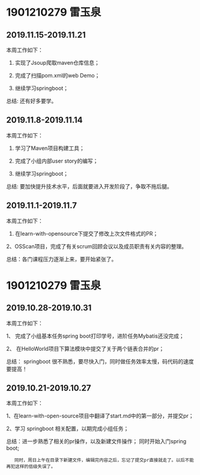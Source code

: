 # 1901210279 雷玉泉

## 2019.11.15-2019.11.21

 本周工作如下：
 
   1. 实现了Jsoup爬取maven仓库信息；
   
   2. 完成了扫描pom.xml的web Demo；
   
   3. 继续学习springboot；
   
 总结: 还有好多要学。
 
## 2019.11.8-2019.11.14

 本周工作如下：
 
   1. 学习了Maven项目构建工具；
   
   2. 完成了小组内部user story的编写；
   
   3. 继续学习springboot；
   
 总结: 要加快提升技术水平，后面就要进入开发阶段了，争取不拖后腿。


## 2019.11.1-2019.11.7

本周工作如下：

  1. 在learn-with-opensource下提交了修改上次文件格式的PR；
 
  2、OSScan项目，完成了有关scrum回顾会议以及成员职责有关内容的整理。
 
  总结：各门课程压力逐渐上来，要开始紧张了。
  

# 1901210279 雷玉泉

## 2019.10.28-2019.10.31

本周工作如下：
   
   1、 完成了小组基本任务spring boot打印学号，进阶任务Mybatis还没完成；
    
   2、 在HelloWorld项目下算法模块中提交了关于两个链表合并的pr；
    
   总结： springboot 很不熟悉，要尽快入门，同时做任务效率太慢，码代码的速度要提高！
   

## 2019.10.21-2019.10.27

本周工作如下：

 1、在learn-with-open-source项目中翻译了start.md中的第一部分，并提交pr；

 2、学习 springboot 相关配置，以期完成小组任务；

 总结：进一步熟悉了相关的pr操作，以及新建文件操作； 同时开始入门spring boot;
  
       同时，周日上午在目录下新建文件，编辑完内容之后，忘记了提交pr直接就走了。以后不能再犯这样的低级失误了。

 

   
   

